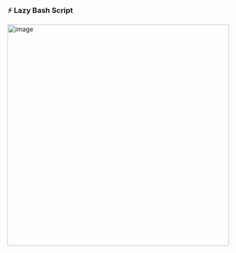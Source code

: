 ### ⚡️ Lazy Bash Script


<img width="500" height="500" alt="image" src="https://gifdb.com/images/high/lazy-498-x-488-gif-0bnbsjumtg7xefsc.webp" />

